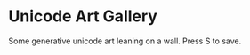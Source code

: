 Unicode Art Gallery
=================
Some generative unicode art leaning on a wall. Press S to save.